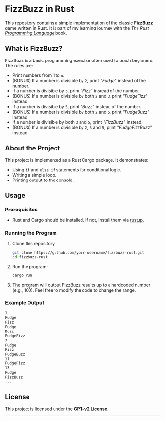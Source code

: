 # FizzBuzz in Rust

This repository contains a simple implementation of the classic **FizzBuzz** game written in Rust. It is part of my learning journey with the [*The Rust Programming Language*](https://doc.rust-lang.org/book/) book.

## What is FizzBuzz?

FizzBuzz is a basic programming exercise often used to teach beginners. The rules are:

- Print numbers from 1 to `n`.
- (BONUS) If a number is divisible by `2`, print *"Fudge*" instead of the number.
- If a number is divisible by `3`, print *"Fizz*" instead of the number.
- (BONUS) If a number is divisible by both `2` and `3`, print *"FudgeFizz*" instead.
- If a number is divisible by `5`, print *"Buzz*" instead of the number.
- (BONUS) If a number is divisible by both `2` and `5`, print *"FudgeBuzz*" instead.
- If a number is divisible by both `3` and `5`, print *"FizzBuzz*" instead.
- (BONUS) If a number is divisible by `2`, `3` and `5`, print *"FudgeFizzBuzz*" instead.

## About the Project

This project is implemented as a Rust Cargo package. It demonstrates:

- Using `if` and `else if` statements for conditional logic.
- Writing a simple loop.
- Printing output to the console.

## Usage

### Prerequisites

- Rust and Cargo should be installed. If not, install them via [rustup](https://rustup.rs/).

### Running the Program

1. Clone this repository:

   ```bash
   git clone https://github.com/your-username/fizzbuzz-rust.git
   cd fizzbuzz-rust
   ```

2. Run the program:

   ```bash
   cargo run
   ```

3. The program will output FizzBuzz results up to a hardcoded number (e.g., 100). Feel free to modify the code to change the range.

### Example Output

```bash
1
Fudge
Fizz
Fudge
Buzz
FudgeFizz
7
Fudge
Fizz
FudgeBuzz
11
FudgeFizz
13
Fudge
FizzBuzz
...
```

## License

This project is licensed under the [**GPT-v2 License**](https://choosealicense.com/licenses/gpl-2.0/).

---
